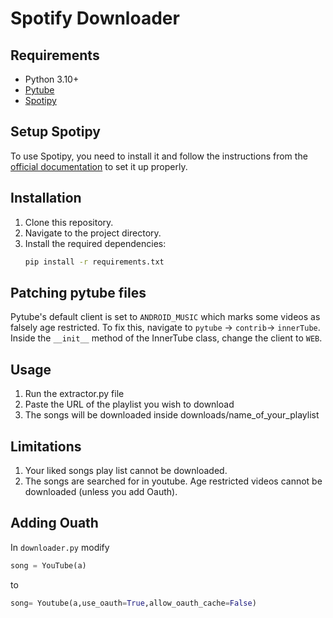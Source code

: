 # Spotify Downloader

## Requirements

- Python 3.10+
- [Pytube](https://pytube.io/)
- [Spotipy](https://spotipy.readthedocs.io/en/2.22.1/)

## Setup Spotipy

To use Spotipy, you need to install it and follow the instructions from the [official documentation](https://spotipy.readthedocs.io/en/2.22.1/) to set it up properly.

## Installation

1. Clone this repository.
2. Navigate to the project directory.
3. Install the required dependencies:
   ```bash
   pip install -r requirements.txt
   ```

## Patching pytube files

Pytube's default client is set to `ANDROID_MUSIC` which marks some videos as falsely age restricted. To fix this, navigate to
`pytube` -> `contrib`-> `innerTube`. Inside the `__init__` method of the InnerTube class, change the client to `WEB`.

## Usage

1. Run the extractor.py file
2. Paste the URL of the playlist you wish to download
3. The songs will be downloaded inside downloads/name_of_your_playlist

## Limitations

1. Your liked songs play list cannot be downloaded.
2. The songs are searched for in youtube. Age restricted videos cannot be downloaded (unless you add Oauth).

## Adding Ouath

In `downloader.py` modify

```python
song = YouTube(a)
```

to

```python
song= Youtube(a,use_oauth=True,allow_oauth_cache=False)

```

##
